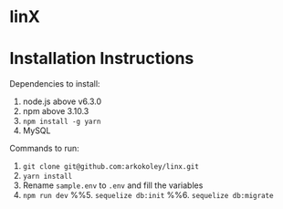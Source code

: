 linX
=====

# Installation Instructions

Dependencies to install:
1. node.js above v6.3.0
2. npm above 3.10.3
3. `npm install -g yarn`
4. MySQL


Commands to run:
1. `git clone git@github.com:arkokoley/linx.git`
2. `yarn install`
3. Rename `sample.env` to `.env` and fill the variables
4. `npm run dev`
%%5. `sequelize db:init`
%%6. `sequelize db:migrate`
